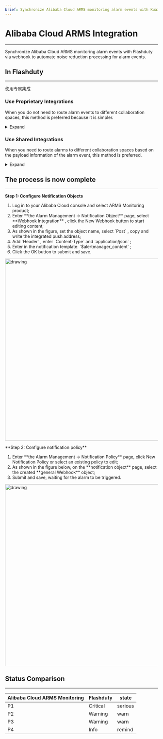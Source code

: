 ```yaml
---
brief: Synchronize Alibaba Cloud ARMS monitoring alarm events with Kuaimao Nebula via webhook to automate noise reduction processing for alarm events
---
```


# Alibaba Cloud ARMS Integration

---

Synchronize Alibaba Cloud ARMS monitoring alarm events with Flashduty via webhook to automate noise reduction processing for alarm events.

## In Flashduty
---
使用专属集成

### Use Proprietary Integrations

When you do not need to route alarm events to different collaboration spaces, this method is preferred because it is simpler.

<details><summary>Expand</summary><ol><li><p> Enter the Flashduty console, select **the collaboration space** , and enter the details page of a certain space</p></li><li><p> Select **Integration Data** tab and click **Add an Integration** to enter the Add Integration page.</p></li><li><p> Select **Alibaba Cloud ARMS** Integration, click **Save** , and generate a card.</p></li><li><p> Click on the generated card to view **the push address** , copy it for later use, and complete.</p></li></ol></details>

### Use Shared Integrations

When you need to route alarms to different collaboration spaces based on the payload information of the alarm event, this method is preferred.

<details><summary>Expand</summary><ol><li> Enter the Flashduty console, select **Integration Center = > event** , and enter the integration selection page.</li><li> Select **Alibaba Cloud ARMS** integration:</li></ol><ul><li> **Integration Name** : Define a name for the current integration.</li></ul><ol start="3"><li> After clicking **Save** , copy the newly generated **push address** of the current page for later use.</li><li> Click **Create Route** to configure routing rules for the integration. You can match different alarms to different collaboration spaces based on conditions, or you can directly set the default collaboration space as a fallback, and then adjust it as needed.</li><li> Finish.</li></ol></details>


## The process is now complete
---
**Step 1: Configure Notification Objects**

<div id="!"><ol><li>Log in to your Alibaba Cloud console and select ARMS Monitoring product;</li><li> Enter **the Alarm Management -> Notification Object** page, select **Webhook Integration** , click the New Webhook button to start editing content;</li><li> As shown in the figure, set the object name, select `Post` , copy and write the integrated push address;</li><li> Add `Header` , enter `Content-Type` and `application/json` ;</li><li> Enter in the notification template: `$alertmanager_content` ;</li><li> Click the OK button to submit and save.</li></ol><img alt="drawing" width="600" src="https://fcdoc.github.io/img/NBrkqKx5UuQfw74Jnxfh8E3Mms5vEUbYe8oSKAt-jIo.avif"><p> **Step 2: Configure notification policy**</p><ol><li> Enter **the Alarm Management -> Notification Policy** page, click New Notification Policy or select an existing policy to edit;</li><li> As shown in the figure below, on the **notification object** page, select the created **general Webhook** object;</li><li> Submit and save, waiting for the alarm to be triggered.</li></ol><img alt="drawing" width="600" src="https://fcdoc.github.io/img/Bo_QVu-dAYs8mM-5bjKjO16cZvjnvMzV0R9eBWo0uGw.avif"></div>

## Status Comparison
---
<div class="md-block">

| Alibaba Cloud ARMS Monitoring |  Flashduty  | state |
| ------------ | -------- | ---- |
| P1     | Critical | serious |
| P2     | Warning  | warn |
| P3     | Warning     | warn |
| P4     | Info     | remind |

</div>